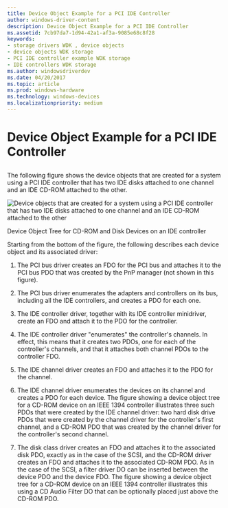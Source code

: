 ```yaml
---
title: Device Object Example for a PCI IDE Controller
author: windows-driver-content
description: Device Object Example for a PCI IDE Controller
ms.assetid: 7cb97da7-1d94-42a1-af3a-9085e68c8f28
keywords:
- storage drivers WDK , device objects
- device objects WDK storage
- PCI IDE controller example WDK storage
- IDE controllers WDK storage
ms.author: windowsdriverdev
ms.date: 04/20/2017
ms.topic: article
ms.prod: windows-hardware
ms.technology: windows-devices
ms.localizationpriority: medium
---
```


# Device Object Example for a PCI IDE Controller


## <span id="ddk_device_object_example_for_a_pci_ide_controller_kg"></span><span id="DDK_DEVICE_OBJECT_EXAMPLE_FOR_A_PCI_IDE_CONTROLLER_KG"></span>


The following figure shows the device objects that are created for a system using a PCI IDE controller that has two IDE disks attached to one channel and an IDE CD-ROM attached to the other.

![Device objects that are created for a system using a PCI IDE controller that has two IDE disks attached to one channel and an IDE CD-ROM attached to the other](images/kg201-4.png)

Device Object Tree for CD-ROM and Disk Devices on an IDE controller

Starting from the bottom of the figure, the following describes each device object and its associated driver:

1.  The PCI bus driver creates an FDO for the PCI bus and attaches it to the PCI bus PDO that was created by the PnP manager (not shown in this figure).

2.  The PCI bus driver enumerates the adapters and controllers on its bus, including all the IDE controllers, and creates a PDO for each one.

3.  The IDE controller driver, together with its IDE controller minidriver, create an FDO and attach it to the PDO for the controller.

4.  The IDE controller driver "enumerates" the controller's channels. In effect, this means that it creates two PDOs, one for each of the controller's channels, and that it attaches both channel PDOs to the controller FDO.

5.  The IDE channel driver creates an FDO and attaches it to the PDO for the channel.

6.  The IDE channel driver enumerates the devices on its channel and creates a PDO for each device. The figure showing a device object tree for a CD-ROM device on an IEEE 1394 controller illustrates three such PDOs that were created by the IDE channel driver: two hard disk drive PDOs that were created by the channel driver for the controller's first channel, and a CD-ROM PDO that was created by the channel driver for the controller's second channel.

7.  The disk class driver creates an FDO and attaches it to the associated disk PDO, exactly as in the case of the SCSI, and the CD-ROM driver creates an FDO and attaches it to the associated CD-ROM PDO. As in the case of the SCSI, a filter driver DO can be inserted between the device PDO and the device FDO. The figure showing a device object tree for a CD-ROM device on an IEEE 1394 controller illustrates this using a CD Audio Filter DO that can be optionally placed just above the CD-ROM PDO.

 

 




